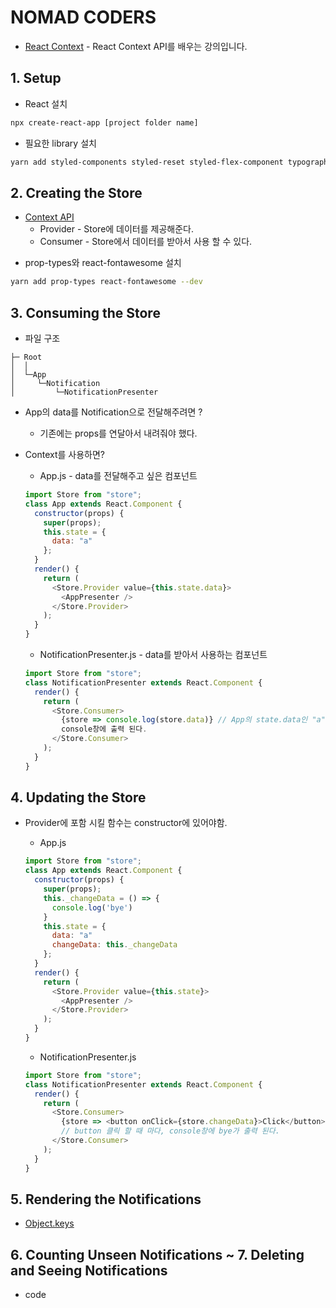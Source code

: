# NOMAD CODERS

- [React Context](https://academy.nomadcoders.co/p/antiredux-new-react-context-api) - React Context API를 배우는 강의입니다.

## 1. Setup

- React 설치

```bash
npx create-react-app [project folder name]
```

- 필요한 library 설치

```bash
yarn add styled-components styled-reset styled-flex-component typography --dev
```

## 2. Creating the Store

- [Context API](https://ko.reactjs.org/docs/context.html#api)
  - Provider - Store에 데이터를 제공해준다.
  - Consumer - Store에서 데이터를 받아서 사용 할 수 있다.

* prop-types와 react-fontawesome 설치

```bash
yarn add prop-types react-fontawesome --dev
```

## 3. Consuming the Store

- 파일 구조

```
├─ Root
│  │
│  └─App
│     └─Notification
│         └─NotificationPresenter

```

- App의 data를 Notification으로 전달해주려면 ?

  - 기존에는 props를 연달아서 내려줘야 했다.

- Context를 사용하면?

  - App.js - data를 전달해주고 싶은 컴포넌트

  ```javascript
  import Store from "store";
  class App extends React.Component {
    constructor(props) {
      super(props);
      this.state = {
        data: "a"
      };
    }
    render() {
      return (
        <Store.Provider value={this.state.data}>
          <AppPresenter />
        </Store.Provider>
      );
    }
  }
  ```

  - NotificationPresenter.js - data를 받아서 사용하는 컴포넌트

  ```javascript
  import Store from "store";
  class NotificationPresenter extends React.Component {
    render() {
      return (
        <Store.Consumer>
          {store => console.log(store.data)} // App의 state.data인 "a"가
          console창에 출력 된다.
        </Store.Consumer>
      );
    }
  }
  ```

## 4. Updating the Store

- Provider에 포함 시킬 함수는 constructor에 있어야함.

  - App.js

  ```javascript
  import Store from "store";
  class App extends React.Component {
    constructor(props) {
      super(props);
      this._changeData = () => {
        console.log('bye')
      }
      this.state = {
        data: "a"
        changeData: this._changeData
      };
    }
    render() {
      return (
        <Store.Provider value={this.state}>
          <AppPresenter />
        </Store.Provider>
      );
    }
  }
  ```

  - NotificationPresenter.js

  ```javascript
  import Store from "store";
  class NotificationPresenter extends React.Component {
    render() {
      return (
        <Store.Consumer>
          {store => <button onClick={store.changeData}>Click</button>}
          // button 클릭 할 때 마다, console창에 bye가 출력 된다.
        </Store.Consumer>
      );
    }
  }
  ```

## 5. Rendering the Notifications

- [Object.keys](https://developer.mozilla.org/ko/docs/Web/JavaScript/Reference/Global_Objects/Object/keys)

## 6. Counting Unseen Notifications ~ 7. Deleting and Seeing Notifications

- code
